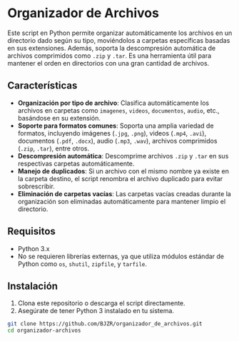 # Organizador de Archivos

Este script en Python permite organizar automáticamente los archivos en un directorio dado según su tipo, moviéndolos a carpetas específicas basadas en sus extensiones. Además, soporta la descompresión automática de archivos comprimidos como `.zip` y `.tar`. Es una herramienta útil para mantener el orden en directorios con una gran cantidad de archivos.

## Características

- **Organización por tipo de archivo**: Clasifica automáticamente los archivos en carpetas como `imagenes`, `videos`, `documentos`, `audio`, etc., basándose en su extensión.
- **Soporte para formatos comunes**: Soporta una amplia variedad de formatos, incluyendo imágenes (`.jpg`, `.png`), videos (`.mp4`, `.avi`), documentos (`.pdf`, `.docx`), audio (`.mp3`, `.wav`), archivos comprimidos (`.zip`, `.tar`), entre otros.
- **Descompresión automática**: Descomprime archivos `.zip` y `.tar` en sus respectivas carpetas automáticamente.
- **Manejo de duplicados**: Si un archivo con el mismo nombre ya existe en la carpeta destino, el script renombra el archivo duplicado para evitar sobrescribir.
- **Eliminación de carpetas vacías**: Las carpetas vacías creadas durante la organización son eliminadas automáticamente para mantener limpio el directorio.

## Requisitos

- Python 3.x
- No se requieren librerías externas, ya que utiliza módulos estándar de Python como `os`, `shutil`, `zipfile`, y `tarfile`.

## Instalación

1. Clona este repositorio o descarga el script directamente.
2. Asegúrate de tener Python 3 instalado en tu sistema.

```bash
git clone https://github.com/BJZR/organizador_de_archivos.git
cd organizador-archivos
